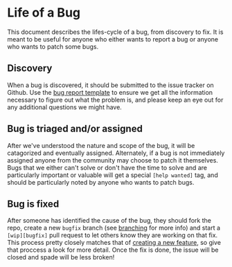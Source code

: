 # Life of a Bug
This document describes the lifes-cycle of a bug, from discovery to fix.
It is meant to be useful for anyone who either wants to report a bug or anyone
who wants to patch some bugs.

## Discovery
When a bug is discovered, it should be submitted to the issue tracker on
Github.  Use the [bug report template](docs/bug_template.txt) to ensure we get
all the information necessary to figure out what the problem is, and please keep
an eye out for any additional questions we might have.

## Bug is triaged and/or assigned
After we've understood the nature and scope of the bug, it will be catagorized
and eventually assigned.  Alternately, if a bug is not immediately assigned
anyone from the community may choose to patch it themselves.  Bugs that we
either can't solve or don't have the time to solve and are particularly
important or valuable will get a special `[help wanted]` tag, and should be
particularly noted by anyone who wants to patch bugs.

## Bug is fixed
After someone has identified the cause of the bug, they should fork the repo,
create a new `bugfix` branch (see [branching](docs/branching.md) for more info)
and start a `[wip][bugfix]` pull request to let others know they are working on
that fix.  This process pretty closely matches that of
[creating a new feature](docs/life_of_a_feature.md), so give that proccess a
look for more detail.  Once the fix is done, the issue will be closed and spade
will be less broken!
